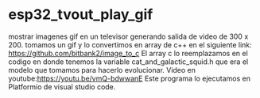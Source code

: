 # esp32_tvout_play_gif
mostrar imagenes gif en un televisor generando salida de video de 300 x 200.
tomamos un gif y lo convertimos en array de c++ en el siguiente link:
https://github.com/bitbank2/image_to_c
El array c lo reemplazamos en el codigo en donde tenemos la variable cat_and_galactic_squid.h que era el modelo que tomamos para hacerlo evolucionar.
Video en youtube:https://youtu.be/vmQ-bdwwanE
Este programa lo ejecutamos en Platformio de visual studio code.
